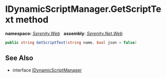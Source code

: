 # IDynamicScriptManager.GetScriptText method
**namespace:** *[Serenity.Web](../../README.md#serenity.web-namespace)*   **assembly**: *[Serenity.Net.Web](../../README.md)*

```csharp
public string GetScriptText(string name, bool json = false)
```

## See Also

* interface [IDynamicScriptManager](../IDynamicScriptManager.md)